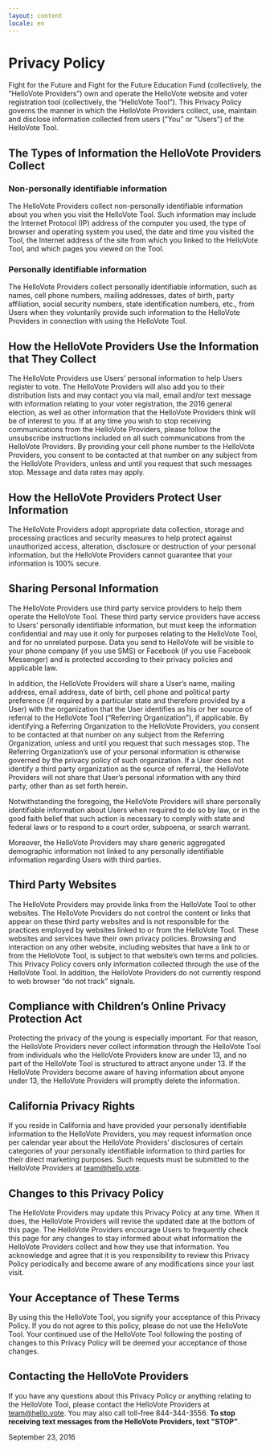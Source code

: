 ```yaml
---
layout: content
locale: en
---
```


<div markdown="1" class="legal">

# Privacy Policy
Fight for the Future and Fight for the Future Education Fund (collectively, the “HelloVote Providers”) own and operate the HelloVote website and voter registration tool (collectively, the “HelloVote Tool”). This Privacy Policy governs the manner in which the HelloVote Providers collect, use, maintain and disclose information collected from users (“You” or “Users”) of the HelloVote Tool. 

## The Types of Information the HelloVote Providers Collect

### Non-personally identifiable information
The HelloVote Providers collect non-personally identifiable information about you when you visit the HelloVote Tool. Such information may include the Internet Protocol (IP) address of the computer you used, the type of browser and operating system you used, the date and time you visited the Tool, the Internet address of the site from which you linked to the HelloVote Tool, and which pages you viewed on the Tool.

### Personally identifiable information
The HelloVote Providers collect personally identifiable information, such as names, cell phone numbers, mailing addresses, dates of birth, party affiliation, social security numbers, state identification numbers, etc., from Users when they voluntarily provide such information to the HelloVote Providers in connection with using the HelloVote Tool. 

## How the HelloVote Providers Use the Information that They Collect
The HelloVote Providers use Users’ personal information to help Users register to vote. The HelloVote Providers will also add you to their distribution lists and may contact you via mail, email and/or text message with information relating to your voter registration, the 2016 general election, as well as other information that the HelloVote Providers think will be of interest to you. If at any time you wish to stop receiving communications from the HelloVote Providers, please follow the unsubscribe instructions included on all such communications from the HelloVote Providers. By providing your cell phone number to the HelloVote Providers, you consent to be contacted at that number on any subject from the HelloVote Providers, unless and until you request that such messages stop. Message and data rates may apply.

## How the HelloVote Providers Protect User Information
The HelloVote Providers adopt appropriate data collection, storage and processing practices and security measures to help protect against unauthorized access, alteration, disclosure or destruction of your personal information, but the HelloVote Providers cannot guarantee that your information is 100% secure. 

## Sharing Personal Information
The HelloVote Providers use third party service providers to help them operate the HelloVote Tool. These third party service providers have access to Users’ personally identifiable information, but must keep the information confidential and may use it only for purposes relating to the HelloVote Tool, and for no unrelated purpose. Data you send to HelloVote will be visible to your phone company (if you use SMS) or Facebook (if you use Facebook Messenger) and is protected according to their privacy policies and applicable law.

In addition, the HelloVote Providers will share a User’s name, mailing address, email address, date of birth, cell phone and political party preference (if required by a particular state and therefore provided by a User) with the organization that the User identifies as his or her source of referral to the HelloVote Tool (“Referring Organization”), if applicable. By identifying a Referring Organization to the HelloVote Providers, you consent to be contacted at that number on any subject from the Referring Organization, unless and until you request that such messages stop. The Referring Organization’s use of your personal information is otherwise governed by the privacy policy of such organization.  If a User does not identify a third party organization as the source of referral, the HelloVote Providers will not share that User’s personal information with any third party, other than as set forth herein.

Notwithstanding the foregoing, the HelloVote Providers will share personally identifiable information about Users when required to do so by law, or in the good faith belief that such action is necessary to comply with state and federal laws or to respond to a court order, subpoena, or search warrant.

Moreover, the HelloVote Providers may share generic aggregated demographic information not linked to any personally identifiable information regarding Users with third parties. 

## Third Party Websites
The HelloVote Providers may provide links from the HelloVote Tool to other websites. The HelloVote Providers do not control the content or links that appear on these third party websites and is not responsible for the practices employed by websites linked to or from the HelloVote Tool. These websites and services have their own privacy policies. Browsing and interaction on any other website, including websites that have a link to or from the HelloVote Tool, is subject to that website’s own terms and policies. This Privacy Policy covers only information collected through the use of the HelloVote Tool. In addition, the HelloVote Providers do not currently respond to web browser “do not track” signals. 

## Compliance with Children’s Online Privacy Protection Act
Protecting the privacy of the young is especially important. For that reason, the HelloVote Providers never collect information through the HelloVote Tool from individuals who the HelloVote Providers know are under 13, and no part of the HelloVote Tool is structured to attract anyone under 13. If the HelloVote Providers become aware of having information about anyone under 13, the HelloVote Providers will promptly delete the information.

## California Privacy Rights
If you reside in California and have provided your personally identifiable information to the HelloVote Providers, you may request information once per calendar year about the HelloVote Providers’ disclosures of certain categories of your personally identifiable information to third parties for their direct marketing purposes. Such requests must be submitted to the HelloVote Providers at <team@hello.vote>.

## Changes to this Privacy Policy
The HelloVote Providers may update this Privacy Policy at any time. When it does, the HelloVote Providers will revise the updated date at the bottom of this page. The HelloVote Providers encourage Users to frequently check this page for any changes to stay informed about what information the HelloVote Providers collect and how they use that information. You acknowledge and agree that it is you responsibility to review this Privacy Policy periodically and become aware of any modifications since your last visit.

## Your Acceptance of These Terms
By using this the HelloVote Tool, you signify your acceptance of this Privacy Policy. If you do not agree to this policy, please do not use the HelloVote Tool. Your continued use of the HelloVote Tool following the posting of changes to this Privacy Policy will be deemed your acceptance of those changes.

## Contacting the HelloVote Providers
If you have any questions about this Privacy Policy or anything relating to the HelloVote Tool, please contact the HelloVote Providers at <team@hello.vote>. You may also call toll-free 844-344-3556. **To stop receiving text messages from the HelloVote Providers, text "STOP"**.

September 23, 2016

</div>
